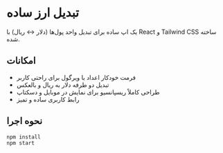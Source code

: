 # تبدیل ارز ساده

یک اپ ساده برای تبدیل واحد پول‌ها (دلار ↔ ریال) با React و Tailwind CSS ساخته شده.

## امکانات
- فرمت خودکار اعداد با ویرگول برای راحتی کاربر
- تبدیل دو طرفه دلار به ریال و بالعکس
- طراحی کاملاً ریسپانسیو برای نمایش در موبایل و دسکتاپ
- رابط کاربری ساده و تمیز

## نحوه اجرا
```bash
npm install
npm start
